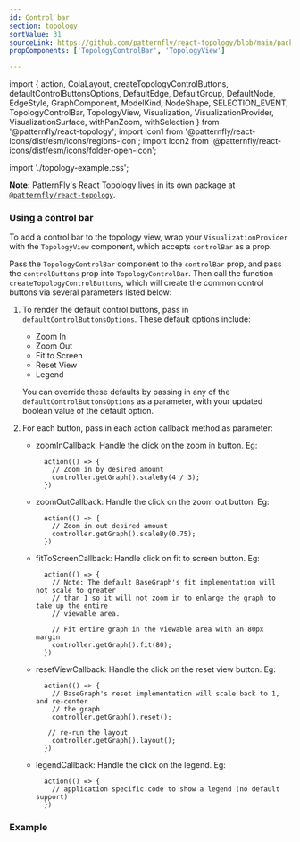 ```yaml
---
id: Control bar
section: topology
sortValue: 31
sourceLink: https://github.com/patternfly/react-topology/blob/main/packages/module/patternfly-docs/content/examples/TopologyControlBarDemo.tsx
propComponents: ['TopologyControlBar', 'TopologyView']

---
```


import {
  action,
  ColaLayout,
  createTopologyControlButtons,
  defaultControlButtonsOptions,
  DefaultEdge,
  DefaultGroup,
  DefaultNode,
  EdgeStyle,
  GraphComponent,
  ModelKind,
  NodeShape,
  SELECTION_EVENT,
  TopologyControlBar,
  TopologyView,
  Visualization,
  VisualizationProvider,
  VisualizationSurface,
  withPanZoom,
  withSelection
  } from '@patternfly/react-topology';
import Icon1 from '@patternfly/react-icons/dist/esm/icons/regions-icon';
import Icon2 from '@patternfly/react-icons/dist/esm/icons/folder-open-icon';

import './topology-example.css';

**Note:** PatternFly's React Topology lives in its own package at [`@patternfly/react-topology`](https://www.npmjs.com/package/@patternfly/react-topology).

### Using a control bar

To add a control bar to the topology view, wrap your `VisualizationProvider` with the `TopologyView` component, which accepts `controlBar` as a prop.

Pass the `TopologyControlBar` component to the `controlBar` prop, and pass the `controlButtons` prop into `TopologyControlBar`. Then call the function `createTopologyControlButtons`, which will create the common control buttons via several parameters listed below:

1. To render the default control buttons, pass in `defaultControlButtonsOptions`. These default options include:
     - Zoom In
     - Zoom Out
     - Fit to Screen
     - Reset View
     - Legend

    You can override these defaults by passing in any of the `defaultControlButtonsOptions` as a parameter, with your updated boolean value of the default option.

2. For each button, pass in each action callback method as parameter:

   - zoomInCallback: Handle the click on the zoom in button. Eg:
       ```noLive
         action(() => {
           // Zoom in by desired amount
           controller.getGraph().scaleBy(4 / 3);
         })
        ```
   - zoomOutCallback: Handle the click on the zoom out button. Eg:
       ```noLive
         action(() => {
           // Zoom in out desired amount
           controller.getGraph().scaleBy(0.75);
         })
        ```
    - fitToScreenCallback: Handle click on fit to screen button. Eg:
       ```noLive
         action(() => {
           // Note: The default BaseGraph's fit implementation will not scale to greater
           // than 1 so it will not zoom in to enlarge the graph to take up the entire
           // viewable area.

           // Fit entire graph in the viewable area with an 80px margin
           controller.getGraph().fit(80);
         })
        ```
    - resetViewCallback: Handle the click on the reset view button. Eg:
       ```noLive
         action(() => {
           // BaseGraph's reset implementation will scale back to 1, and re-center
           // the graph
           controller.getGraph().reset();

          // re-run the layout
           controller.getGraph().layout();
         })
        ```
    - legendCallback: Handle the click on the legend. Eg:
       ```noLive
         action(() => {
           // application specific code to show a legend (no default support)
         })
       ```

### Example

```ts file="./TopologyControlBarDemo.tsx"
```
